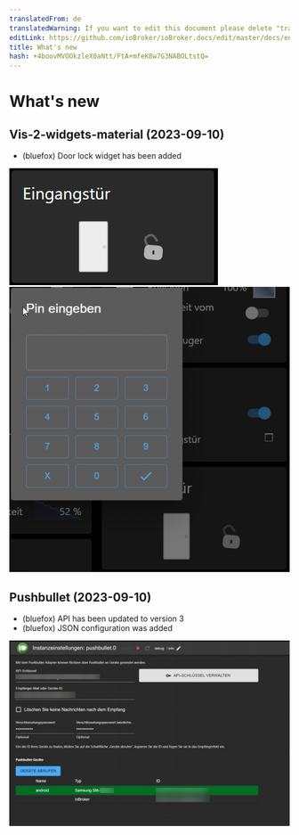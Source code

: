 ```yaml
---
translatedFrom: de
translatedWarning: If you want to edit this document please delete "translatedFrom" field, elsewise this document will be translated automatically again
editLink: https://github.com/ioBroker/ioBroker.docs/edit/master/docs/en/history/history.md
title: What's new
hash: +4boovMVOOkzleX0aNtt/FtA+mfeK8w7G3NABOLtstQ=
---
```

# What's new
## Vis-2-widgets-material (2023-09-10)
* (bluefox) Door lock widget has been added

![picture1](media/2023_09_10_vis-2-widgets-material-lock-1.png) ![picture1](../../de/history/media/2023_09_10_vis-2-widgets-material-lock-2.png)

## Pushbullet (2023-09-10)
* (bluefox) API has been updated to version 3
* (bluefox) JSON configuration was added

 ![JSON config](../../de/history/media/2023_09_10_pushbullet.png)
